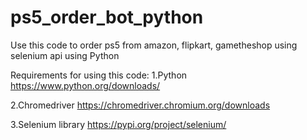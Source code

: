 # ps5_order_bot_python
Use this code to order ps5 from amazon, flipkart, gametheshop using selenium api using Python

Requirements for using this code:
1.Python
https://www.python.org/downloads/

2.Chromedriver
https://chromedriver.chromium.org/downloads

3.Selenium library
https://pypi.org/project/selenium/
